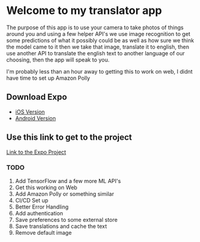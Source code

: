 # Welcome to my translator app

The purpose of this app is to use your camera to take photos of things around you and using a few helper API's we use
image recognition to get some predictions of what it possibly could be as well as how sure we think the model came to it
then we take that image, translate it to english, then use another API to translate the english text to another language
of our choosing, then the app will speak to you.

I'm probably less than an hour away to getting this to work on web, I didnt have time to set up Amazon Polly

## Download Expo

- [iOS Version](https://apps.apple.com/us/app/expo-client/id982107779)
- [Android Version](https://play.google.com/store/apps/details?id=host.exp.exponent&hl=en_US)

## Use this link to get to the project

[Link to the Expo Project](https://exp.host/@ambitian/vince-whats-that-thing)


### TODO

1. Add TensorFlow and a few more ML API's
2. Get this working on Web
3. Add Amazon Polly or something similar
4. CI/CD Set up
5. Better Error Handling
6. Add authentication
7. Save preferences to some external store
8. Save translations and cache the text
9. Remove default image
